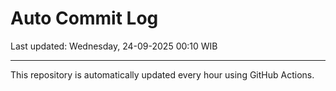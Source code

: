 # Auto Commit Log

Last updated: Wednesday, 24-09-2025 00:10 WIB

---

This repository is automatically updated every hour using GitHub Actions.
